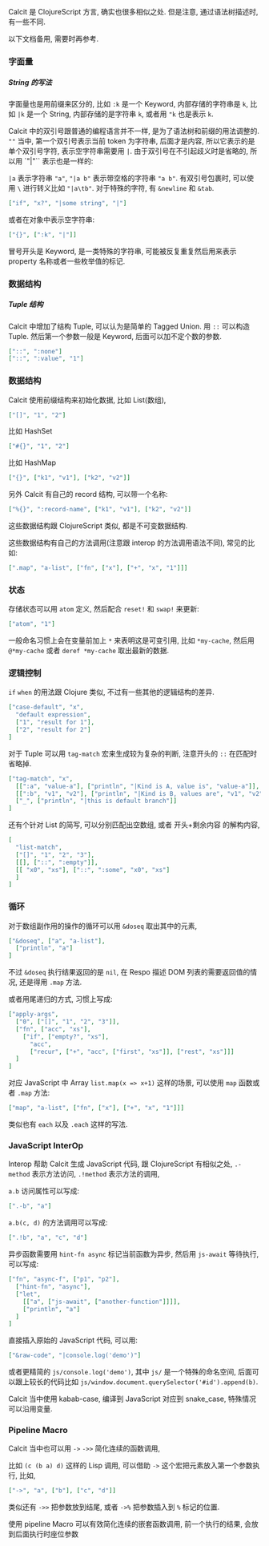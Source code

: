 
Calcit 是 ClojureScript 方言, 确实也很多相似之处. 但是注意, 通过语法树描述时, 有一些不同.

以下文档备用, 需要时再参考.

### 字面量

##### String 的写法

字面量也是用前缀来区分的, 比如 `:k` 是一个 Keyword, 内部存储的字符串是 `k`, 比如 `|k` 是一个 String, 内部存储的是字符串 `k`, 或者用 `"k` 也是表示 `k`.

Calcit 中的双引号跟普通的编程语言并不一样, 是为了语法树和前缀的用法调整的. `""` 当中, 第一个双引号表示当前 token 为字符串, 后面才是内容, 所以它表示的是单个双引号字符, 表示空字符串需要用 `|`. 由于双引号在不引起歧义时是省略的, 所以用 `"|"`` 表示也是一样的:

`|a` 表示字符串 `"a"`, `"|a b"` 表示带空格的字符串 `"a b"`. 有双引号包裹时, 可以使用 `\` 进行转义比如 `"|a\tb"`. 对于特殊的字符, 有 `&newline` 和 `&tab`.

```json
["if", "x?", "|some string", "|"]
```

或者在对象中表示空字符串:

```json
["{}", [":k", "|"]]
```

冒号开头是 Keyword, 是一类特殊的字符串, 可能被反复重复然后用来表示 property 名称或者一些枚举值的标记.

### 数据结构

##### Tuple 结构

Calcit 中增加了结构 Tuple, 可以认为是简单的 Tagged Union. 用 `::` 可以构造 Tuple. 然后第一个参数一般是 Keyword, 后面可以加不定个数的参数.

```json
["::", ":none"]
["::", ":value", "1"]
```

### 数据结构

Calcit 使用前缀结构来初始化数据, 比如 List(数组),

```json
["[]", "1", "2"]
```

比如 HashSet

```json
["#{}", "1", "2"]
```

比如 HashMap

```json
["{}", ["k1", "v1"], ["k2", "v2"]]
```

另外 Calcit 有自己的 record 结构, 可以带一个名称:

```json
["%{}", ":record-name", ["k1", "v1"], ["k2", "v2"]]
```

这些数据结构跟 ClojureScript 类似, 都是不可变数据结构.

这些数据结构有自己的方法调用(注意跟 interop 的方法调用语法不同), 常见的比如:

```json
[".map", "a-list", ["fn", ["x"], ["+", "x", "1"]]]
```

### 状态

存储状态可以用 `atom` 定义, 然后配合 `reset!` 和 `swap!` 来更新:

```json
["atom", "1"]
```

一般命名习惯上会在变量前加上 `*` 来表明这是可变引用, 比如 `*my-cache`, 然后用 `@*my-cache` 或者 `deref *my-cache` 取出最新的数据.

### 逻辑控制

`if` `when` 的用法跟 Clojure 类似, 不过有一些其他的逻辑结构的差异.

```json
["case-default", "x",
  "default expression",
  ["1", "result for 1"],
  ["2", "result for 2"]
]
```

对于 Tuple 可以用 `tag-match` 宏来生成较为复杂的判断, 注意开头的 `::` 在匹配时省略掉.

```json
["tag-match", "x",
  [[":a", "value-a"], ["println", "|Kind is A, value is", "value-a"]],
  [[":b", "v1", "v2"], ["println", "|Kind is B, values are", "v1", "v2"]],
  ["_", ["println", "|this is default branch"]]
]
```

还有个针对 List 的简写, 可以分别匹配出空数组, 或者 开头+剩余内容 的解构内容,

```json
[
  "list-match",
  ["[]", "1", "2", "3"],
  [[], ["::", ":empty"]],
  [[ "x0", "xs"], ["::", ":some", "x0", "xs"]
  ]
]
```

### 循环

对于数组副作用的操作的循环可以用 `&doseq` 取出其中的元素,

```json
["&doseq", ["a", "a-list"],
  ["println", "a"]
]
```

不过 `&doseq` 执行结果返回的是 `nil`, 在 Respo 描述 DOM 列表的需要返回值的情况, 还是得用 `.map` 方法.

或者用尾递归的方式, 习惯上写成:

```json
["apply-args",
  ["0", ["[]", "1", "2", "3"]],
  ["fn", ["acc", "xs"],
    ["if", ["empty?", "xs"],
      "acc",
      ["recur", ["+", "acc", ["first", "xs"]], ["rest", "xs"]]]
  ]
]
```

对应 JavaScript 中 Array `list.map(x => x+1)` 这样的场景, 可以使用 `map` 函数或者 `.map` 方法:

```json
["map", "a-list", ["fn", ["x"], ["+", "x", "1"]]]
```

类似也有 `each` 以及 `.each` 这样的写法.

### JavaScript InterOp

Interop 帮助 Calcit 生成 JavaScript 代码,  跟 ClojureScript 有相似之处, `.-method` 表示方法访问, `.!method` 表示方法的调用,

`a.b` 访问属性可以写成:

```json
[".-b", "a"]
```

`a.b(c, d)` 的方法调用可以写成:

```json
[".!b", "a", "c", "d"]
```

异步函数需要用 `hint-fn async` 标记当前函数为异步, 然后用 `js-await` 等待执行, 可以写成:

```json
["fn", "async-f", ["p1", "p2"],
  ["hint-fn", "async"],
  ["let",
    [["a", ["js-await", ["another-function"]]]],
    ["println", "a"]
  ]
]
```

直接插入原始的 JavaScript 代码, 可以用:

```json
["&raw-code", "|console.log('demo')"]
```

或者更精简的 `js/console.log('demo')`, 其中 `js/` 是一个特殊的命名空间, 后面可以跟上较长的代码比如 `js/window.document.querySelector('#id').append(b)`.

Calcit 当中使用 kabab-case, 编译到 JavaScript 对应到 snake_case, 特殊情况可以沿用变量.

### Pipeline Macro

Calcit 当中也可以用 `->` `->>` 简化连续的函数调用,

比如 `(c (b a) d)` 这样的 Lisp 调用, 可以借助 `->` 这个宏把元素放入第一个参数执行, 比如,

```json
["->", "a", ["b"], ["c", "d"]]
```

类似还有 `->>` 把参数放到结尾, 或者 `->%` 把参数插入到 `%` 标记的位置.

使用 pipeline Macro 可以有效简化连续的嵌套函数调用, 前一个执行的结果, 会放到后面执行时座位参数
